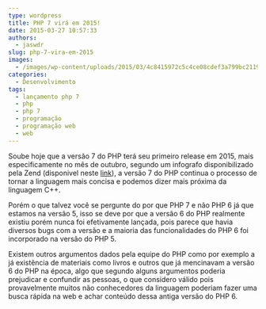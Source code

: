 ```yaml
---
type: wordpress
title: PHP 7 virá em 2015!
date: 2015-03-27 10:57:33
authors:
  - jaswdr
slug: php-7-vira-em-2015
images:
  - /images/wp-content/uploads/2015/03/4c8415972c5c4ce08cdef3a799bc21191.png
categories:
  - Desenvolvimento
tags:
  - lançamento php 7
  - php
  - php 7
  - programação
  - programação web
  - web
---
```


Soube hoje que a versão 7 do PHP terá seu primeiro release em 2015, mais especificamente no mês de outubro, segundo um infografo disponibilizado pela Zend (disponivel neste <a title="Infografo lançamento PHP7" href="https://pages.zend.com/TY-Infographic.html?mkt_tok=3RkMMJWWfF9wsRokuq3MZKXonjHpfsX54%2BglXKC0lMI%2F0ER3fOvrPUfGjI4DRcBgI%2BSLDwEYGJlv6SgFSrfBMax42bgKXxc%3D">link</a>), a versão 7 do PHP continua o processo de tornar a linguagem mais concisa e podemos dizer mais próxima da linguagem C++.

Porém o que talvez você se pergunte do por que PHP 7 e não PHP 6 já que estamos na versão 5, isso se deve por que a versão 6 do PHP realmente existiu porém nunca foi efetivamente lançada, pois parece que havia diversos bugs com a versão e a maioria das funcionalidades do PHP 6 foi incorporado na versão do PHP 5.

Existem outros argumentos dados pela equipe do PHP como por exemplo a já existência de materiais como livros e outros que já mencinavam a versão 6 do PHP na época, algo que segundo alguns argumentos poderia prejudicar e confundir as pessoas, o que considero válido pois provavelmente muitos não conhecedores da linguagem poderiam fazer uma busca rápida na web e achar conteúdo dessa antiga versão do PHP 6.
